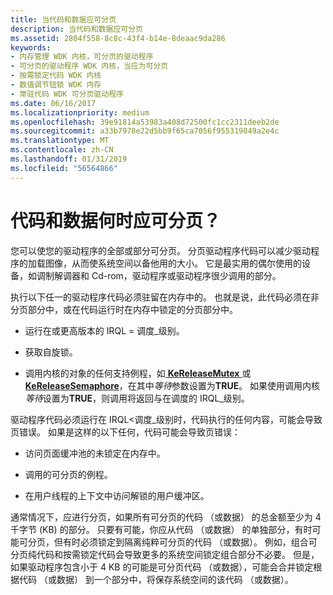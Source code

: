 ```yaml
---
title: 当代码和数据应可分页
description: 当代码和数据应可分页
ms.assetid: 2804f558-8c8c-43f4-b14e-8deaac9da286
keywords:
- 内存管理 WDK 内核，可分页的驱动程序
- 可分页的驱动程序 WDK 内核，当应为可分页
- 按需锁定代码 WDK 内核
- 数值调节钮锁 WDK 内存
- 常驻代码 WDK 可分页驱动程序
ms.date: 06/16/2017
ms.localizationpriority: medium
ms.openlocfilehash: 39e91814a53983a408d72500fc1cc2311deeb2de
ms.sourcegitcommit: a33b7978e22d5bb9f65ca7056f955319049a2e4c
ms.translationtype: MT
ms.contentlocale: zh-CN
ms.lasthandoff: 01/31/2019
ms.locfileid: "56564866"
---
```

# <a name="when-should-code-and-data-be-pageable"></a>代码和数据何时应可分页？





您可以使您的驱动程序的全部或部分可分页。 分页驱动程序代码可以减少驱动程序的加载图像，从而使系统空间以备他用的大小。 它是最实用的偶尔使用的设备，如调制解调器和 Cd-rom，驱动程序或驱动程序很少调用的部分。

执行以下任一的驱动程序代码必须驻留在内存中的。 也就是说，此代码必须在非分页部分中，或在代码运行时在内存中锁定的分页部分中。

-   运行在或更高版本的 IRQL = 调度\_级别。

-   获取自旋锁。

-   调用内核的对象的任何支持例程，如[ **KeReleaseMutex** ](https://msdn.microsoft.com/library/windows/hardware/ff553140)或[ **KeReleaseSemaphore**](https://msdn.microsoft.com/library/windows/hardware/ff553143)，在其中*等待*参数设置为**TRUE**。 如果使用调用内核*等待*设置为**TRUE**，则调用将返回与在调度的 IRQL\_级别。

驱动程序代码必须运行在 IRQL&lt;调度\_级别时，代码执行的任何内容，可能会导致页错误。 如果是这样的以下任何，代码可能会导致页错误：

-   访问页面缓冲池的未锁定在内存中。

-   调用的可分页的例程。

-   在用户线程的上下文中访问解锁的用户缓冲区。

通常情况下，应进行分页，如果所有可分页的代码 （或数据） 的总金额至少为 4 千字节 (KB) 的部分。 只要有可能，你应从代码 （或数据） 的单独部分，有时可能可分页，但有时必须锁定到隔离纯粹可分页的代码 （或数据）。 例如，组合可分页纯代码和按需锁定代码会导致更多的系统空间锁定组合部分不必要。 但是，如果驱动程序包含小于 4 KB 的可能是可分页代码 （或数据），可能会合并锁定根据代码 （或数据） 到一个部分中，将保存系统空间的该代码 （或数据）。

 

 




